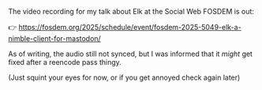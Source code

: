 The video recording for my talk about Elk at the Social Web FOSDEM is out:

👉 https://fosdem.org/2025/schedule/event/fosdem-2025-5049-elk-a-nimble-client-for-mastodon/

As of writing, the audio still not synced, but I was informed that it _might_ get fixed after a reencode pass thingy.

(Just squint your eyes for now, or if you get annoyed check again later)
